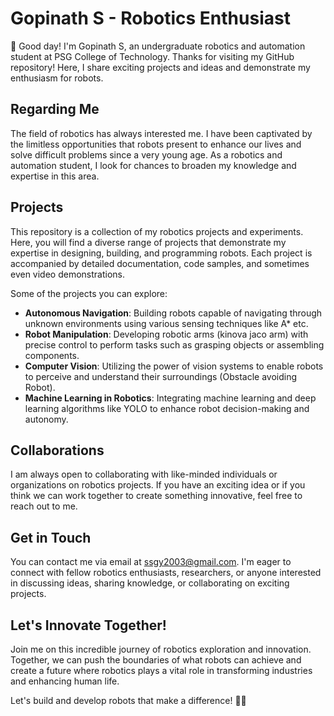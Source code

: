 # Gopinath S - Robotics Enthusiast

👋 Good day! I'm Gopinath S, an undergraduate robotics and automation student at PSG College of Technology. Thanks for visiting my GitHub repository! Here, I share exciting projects and ideas and demonstrate my enthusiasm for robots.


## Regarding Me

The field of robotics has always interested me. I have been captivated by the limitless opportunities that robots present to enhance our lives and solve difficult problems since a very young age. As a robotics and automation student, I look for chances to broaden my knowledge and expertise in this area.

## Projects

This repository is a collection of my robotics projects and experiments. Here, you will find a diverse range of projects that demonstrate my expertise in designing, building, and programming robots. Each project is accompanied by detailed documentation, code samples, and sometimes even video demonstrations.

Some of the projects you can explore:

- **Autonomous Navigation**: Building robots capable of navigating through unknown environments using various sensing techniques like A* etc.
- **Robot Manipulation**: Developing robotic arms (kinova jaco arm) with precise control to perform tasks such as grasping objects or assembling components.
- **Computer Vision**: Utilizing the power of vision systems to enable robots to perceive and understand their surroundings (Obstacle avoiding Robot).
- **Machine Learning in Robotics**: Integrating machine learning and deep learning algorithms like YOLO to enhance robot decision-making and autonomy.

## Collaborations

I am always open to collaborating with like-minded individuals or organizations on robotics projects. If you have an exciting idea or if you think we can work together to create something innovative, feel free to reach out to me.

## Get in Touch

You can contact me via email at ssgy2003@gmail.com. I'm eager to connect with fellow robotics enthusiasts, researchers, or anyone interested in discussing ideas, sharing knowledge, or collaborating on exciting projects.

## Let's Innovate Together!

Join me on this incredible journey of robotics exploration and innovation. Together, we can push the boundaries of what robots can achieve and create a future where robotics plays a vital role in transforming industries and enhancing human life.

Let's build and develop robots that make a difference! 🤖✨

<!---
Boogieman07/Boogieman07 is a ✨ special ✨ repository because its `README.md` (this file) appears on your GitHub profile.
You can click the Preview link to take a look at your changes.
--->
